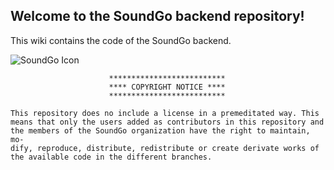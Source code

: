 ## Welcome to the SoundGo backend repository!

This wiki contains the code of the SoundGo backend.

![SoundGo Icon](https://avatars0.githubusercontent.com/u/48528371?s=400&u=ea000b2e00965f5c1b9efbdd581748d1bead9db7&v=4)

```
                      **************************
                      **** COPYRIGHT NOTICE ****
                      **************************
                            
This repository does no include a license in a premeditated way. This
means that only the users added as contributors in this repository and
the members of the SoundGo organization have the right to maintain, mo-
dify, reproduce, distribute, redistribute or create derivate works of
the available code in the different branches.
```
